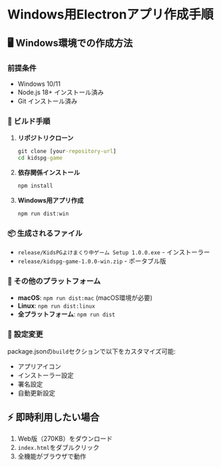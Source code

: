 # Windows用Electronアプリ作成手順

## 🖥️ Windows環境での作成方法

### 前提条件
- Windows 10/11
- Node.js 18+ インストール済み
- Git インストール済み

### 🚀 ビルド手順

1. **リポジトリクローン**
   ```cmd
   git clone [your-repository-url]
   cd kidspg-game
   ```

2. **依存関係インストール**
   ```cmd
   npm install
   ```

3. **Windows用アプリ作成**
   ```cmd
   npm run dist:win
   ```

### 📦 生成されるファイル

- `release/KidsPGよけまくり中ゲーム Setup 1.0.0.exe` - インストーラー
- `release/kidspg-game-1.0.0-win.zip` - ポータブル版

### 🎯 その他のプラットフォーム

- **macOS**: `npm run dist:mac` (macOS環境が必要)
- **Linux**: `npm run dist:linux`
- **全プラットフォーム**: `npm run dist`

### 🔧 設定変更

package.jsonの`build`セクションで以下をカスタマイズ可能:
- アプリアイコン
- インストーラー設定
- 署名設定
- 自動更新設定

## ⚡ 即時利用したい場合

1. Web版（270KB）をダウンロード
2. `index.html`をダブルクリック
3. 全機能がブラウザで動作